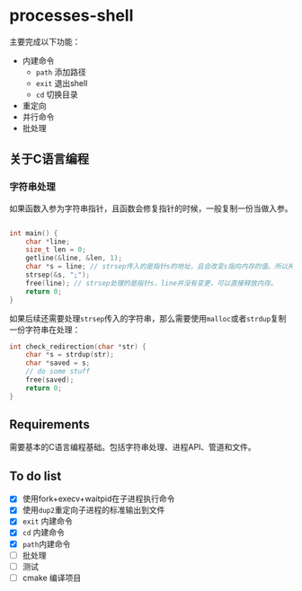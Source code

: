 # processes-shell

主要完成以下功能：
* 内建命令
    * `path` 添加路径
    * `exit` 退出shell
    * `cd` 切换目录
* 重定向
* 并行命令
* 批处理

## 关于C语言编程

### 字符串处理

如果函数入参为字符串指针，且函数会修复指针的时候，一般复制一份当做入参。
```c

int main() {
    char *line;
    size_t len = 0;
    getline(&line, &len, 1);
    char *s = line; // strsep传入的是指针s的地址，且会改变s指向内存的值。所以拷贝一份在传入。
    strsep(&s, ";");
    free(line); // strsep处理的是指针s，line并没有变更，可以直接释放内存。
    return 0;
}
```

如果后续还需要处理`strsep`传入的字符串，那么需要使用`malloc`或者`strdup`复制一份字符串在处理：
```c
int check_redirection(char *str) {
    char *s = strdup(str);
    char *saved = s;
    // do some stuff
    free(saved);
    return 0;
}
```


## Requirements

需要基本的C语言编程基础。包括字符串处理、进程API、管道和文件。


## To do list

- [x] 使用fork+execv+waitpid在子进程执行命令
- [x] 使用`dup2`重定向子进程的标准输出到文件
- [x] `exit` 内建命令
- [x] `cd` 内建命令
- [x] `path`内建命令
- [ ] 批处理
- [ ] 测试
- [ ] cmake 编译项目
